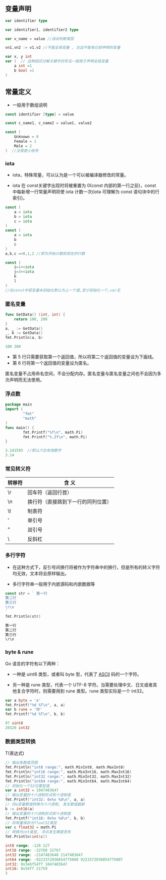 ## 变量声明

``` go
var identifier type

var identifier1, identifier2 type

var v_name = value //自动判断类型

vn1,vn2 := v1,v2 //不能全局变量 , 左边不能有已经申明的变量

var x, y int
var (  // 这种因式分解关键字的写法一般用于声明全局变量
    a int =1
    b bool =1
)
```

## 常量定义

* 一般用于数组说明

```go
const identifier [type] = value

const c_name1, c_name2 = value1, value2

const (
    Unknown = 0
    Female = 1
    Male = 2
)  //注意是小括号
```


### iota

* iota，特殊常量，可以认为是一个可以被编译器修改的常量。
- iota 在 const关键字出现时将被重置为 0(const 内部的第一行之前)，const 中每新增一行常量声明将使 iota 计数一次(iota 可理解为 const 语句块中的行索引)。

```go
const (
    a = iota
    b = iota
    c = iota
)
const (
    a = iota
    b
    c
)
a,b,c =>0,1,2 //即为开始计数到现在的行数

const (
    i=1<<iota
    j=3<<iota
    k
    l
)
//在const中若变量未初始化默认为上一个值,至少初始化一个,var无
```


### 匿名变量

```go
func GetData() (int, int) {
    return 100, 200
}
a, _ := GetData()
_, b := GetData()
fmt.Println(a, b)

100 200
```

- 第 5 行只需要获取第一个返回值，所以将第二个返回值的变量设为下画线。
- 第 6 行将第一个返回值的变量设为匿名。

匿名变量不占用命名空间，不会分配内存。匿名变量与匿名变量之间也不会因为多次声明而无法使用。


### 浮点数

```go
package main
import (
        "fmt"
        "math"
)
func main() {
        fmt.Printf("%f\n", math.Pi)
        fmt.Printf("%.2f\n", math.Pi)
}

3.141593  //默认六位有效数字 
3.14
```

### 常见转义符

| 转移符 | 含  义                             |
| ------ | ---------------------------------- |
| \r     | 回车符（返回行首）                 |
| \n     | 换行符（直接跳到下一行的同列位置） |
| \t     | 制表符                             |
| \'     | 单引号                             |
| \"     | 双引号                             |
| \\     | 反斜杠                             |


### 多行字符

* 在这种方式下，反引号间换行将被作为字符串中的换行，但是所有的转义字符均无效，文本将会原样输出。

* 多行字符串一般用于内嵌源码和内嵌数据等

```go
const str = ` 第一行
第二行
第三行
\r\n
`
fmt.Println(str)

第一行
第二行
第三行
\r\n
```


### byte & rune

Go 语言的字符有以下两种：

- 一种是 uint8 类型，或者叫 byte 型，代表了 [ASCII](http://c.biancheng.net/c/ascii/) 码的一个字符。

- 另一种是 rune 类型，代表一个 UTF-8 字符。当需要处理中文、日文或者其他复合字符时，则需要用到 rune 类型。rune 类型实际是一个 int32。

```go
var a byte = 'a'
fmt.Printf("%d %T\n", a, a)
var b rune = '你'
fmt.Printf("%d %T\n", b, b)

97 uint8
20320 int32
```

### 数据类型转换
T(表达式)
```go
// 输出各数值范围
fmt.Println("int8 range:", math.MinInt8, math.MaxInt8)
fmt.Println("int16 range:", math.MinInt16, math.MaxInt16)
fmt.Println("int32 range:", math.MinInt32, math.MaxInt32)
fmt.Println("int64 range:", math.MinInt64, math.MaxInt64)
// 初始化一个32位整型值
var a int32 = 1047483647
// 输出变量的十六进制形式和十进制值
fmt.Printf("int32: 0x%x %d\n", a, a)
// 将a变量数值转换为十六进制, 发生数值截断
b := int16(a)
// 输出变量的十六进制形式和十进制值
fmt.Printf("int16: 0x%x %d\n", b, b)
// 将常量保存为float32类型
var c float32 = math.Pi
// 转换为int类型, 浮点发生精度丢失
fmt.Println(int(c))

int8 range: -128 127
int16 range: -32768 32767
int32 range: -2147483648 2147483647
int64 range: -9223372036854775808 9223372036854775807
int32: 0x3e6f54ff 1047483647
int16: 0x54ff 21759
3
```


